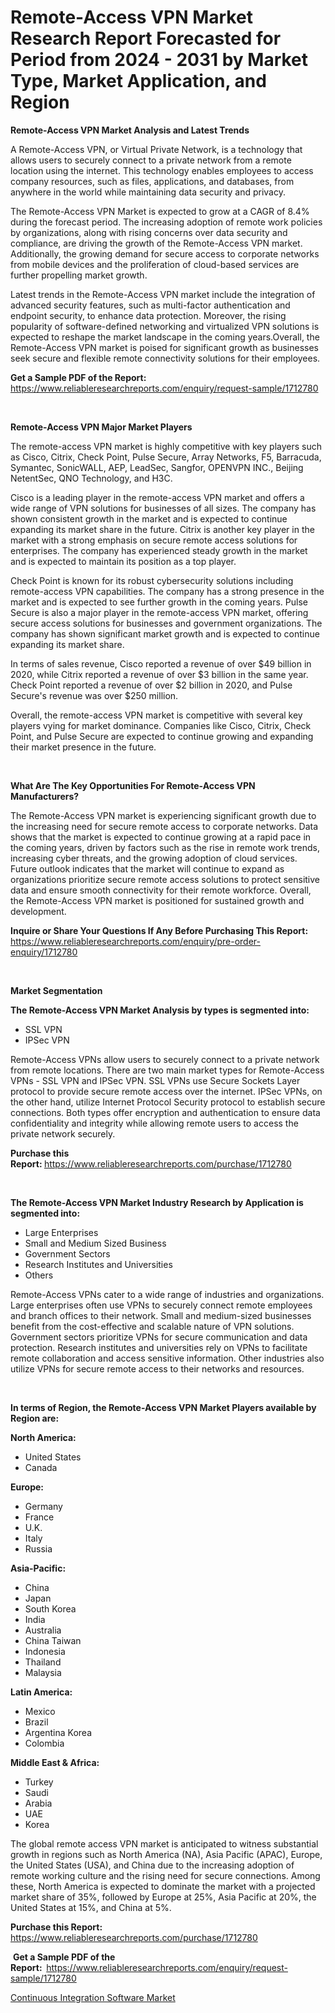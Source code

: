 <p><h1>Remote-Access VPN Market Research Report Forecasted for Period from 2024 -  2031 by Market Type, Market Application, and Region</h1></p><p><strong>Remote-Access VPN Market Analysis and Latest Trends</strong></p>
<p><p>A Remote-Access VPN, or Virtual Private Network, is a technology that allows users to securely connect to a private network from a remote location using the internet. This technology enables employees to access company resources, such as files, applications, and databases, from anywhere in the world while maintaining data security and privacy.</p><p>The Remote-Access VPN Market is expected to grow at a CAGR of 8.4% during the forecast period. The increasing adoption of remote work policies by organizations, along with rising concerns over data security and compliance, are driving the growth of the Remote-Access VPN market. Additionally, the growing demand for secure access to corporate networks from mobile devices and the proliferation of cloud-based services are further propelling market growth.</p><p>Latest trends in the Remote-Access VPN market include the integration of advanced security features, such as multi-factor authentication and endpoint security, to enhance data protection. Moreover, the rising popularity of software-defined networking and virtualized VPN solutions is expected to reshape the market landscape in the coming years.Overall, the Remote-Access VPN market is poised for significant growth as businesses seek secure and flexible remote connectivity solutions for their employees.</p></p>
<p><strong>Get a Sample PDF of the Report:&nbsp;</strong> <a href="https://www.reliableresearchreports.com/enquiry/request-sample/1712780">https://www.reliableresearchreports.com/enquiry/request-sample/1712780</a></p>
<p>&nbsp;</p>
<p><strong>Remote-Access VPN Major Market Players</strong></p>
<p><p>The remote-access VPN market is highly competitive with key players such as Cisco, Citrix, Check Point, Pulse Secure, Array Networks, F5, Barracuda, Symantec, SonicWALL, AEP, LeadSec, Sangfor, OPENVPN INC., Beijing NetentSec, QNO Technology, and H3C.</p><p>Cisco is a leading player in the remote-access VPN market and offers a wide range of VPN solutions for businesses of all sizes. The company has shown consistent growth in the market and is expected to continue expanding its market share in the future. Citrix is another key player in the market with a strong emphasis on secure remote access solutions for enterprises. The company has experienced steady growth in the market and is expected to maintain its position as a top player.</p><p>Check Point is known for its robust cybersecurity solutions including remote-access VPN capabilities. The company has a strong presence in the market and is expected to see further growth in the coming years. Pulse Secure is also a major player in the remote-access VPN market, offering secure access solutions for businesses and government organizations. The company has shown significant market growth and is expected to continue expanding its market share.</p><p>In terms of sales revenue, Cisco reported a revenue of over $49 billion in 2020, while Citrix reported a revenue of over $3 billion in the same year. Check Point reported a revenue of over $2 billion in 2020, and Pulse Secure's revenue was over $250 million.</p><p>Overall, the remote-access VPN market is competitive with several key players vying for market dominance. Companies like Cisco, Citrix, Check Point, and Pulse Secure are expected to continue growing and expanding their market presence in the future.</p></p>
<p>&nbsp;</p>
<p><strong>What Are The Key Opportunities For Remote-Access VPN Manufacturers?</strong></p>
<p><p>The Remote-Access VPN market is experiencing significant growth due to the increasing need for secure remote access to corporate networks. Data shows that the market is expected to continue growing at a rapid pace in the coming years, driven by factors such as the rise in remote work trends, increasing cyber threats, and the growing adoption of cloud services. Future outlook indicates that the market will continue to expand as organizations prioritize secure remote access solutions to protect sensitive data and ensure smooth connectivity for their remote workforce. Overall, the Remote-Access VPN market is positioned for sustained growth and development.</p></p>
<p><strong>Inquire or Share Your Questions If Any Before Purchasing This Report:</strong> <a href="https://www.reliableresearchreports.com/enquiry/pre-order-enquiry/1712780">https://www.reliableresearchreports.com/enquiry/pre-order-enquiry/1712780</a></p>
<p>&nbsp;</p>
<p><strong>Market Segmentation</strong></p>
<p><strong>The Remote-Access VPN Market Analysis by types is segmented into:</strong></p>
<p><ul><li>SSL VPN</li><li>IPSec VPN</li></ul></p>
<p><p>Remote-Access VPNs allow users to securely connect to a private network from remote locations. There are two main market types for Remote-Access VPNs - SSL VPN and IPSec VPN. SSL VPNs use Secure Sockets Layer protocol to provide secure remote access over the internet. IPSec VPNs, on the other hand, utilize Internet Protocol Security protocol to establish secure connections. Both types offer encryption and authentication to ensure data confidentiality and integrity while allowing remote users to access the private network securely.</p></p>
<p><strong>Purchase this Report:&nbsp;</strong><a href="https://www.reliableresearchreports.com/purchase/1712780">https://www.reliableresearchreports.com/purchase/1712780</a></p>
<p>&nbsp;</p>
<p><strong>The Remote-Access VPN Market Industry Research by Application is segmented into:</strong></p>
<p><ul><li>Large Enterprises</li><li>Small and Medium Sized Business</li><li>Government Sectors</li><li>Research Institutes and Universities</li><li>Others</li></ul></p>
<p><p>Remote-Access VPNs cater to a wide range of industries and organizations. Large enterprises often use VPNs to securely connect remote employees and branch offices to their network. Small and medium-sized businesses benefit from the cost-effective and scalable nature of VPN solutions. Government sectors prioritize VPNs for secure communication and data protection. Research institutes and universities rely on VPNs to facilitate remote collaboration and access sensitive information. Other industries also utilize VPNs for secure remote access to their networks and resources.</p></p>
<p>&nbsp;</p>
<p><strong>In terms of Region, the Remote-Access VPN Market Players available by Region are:</strong></p>
<p>
    <p> <strong> North America: </strong>
        <ul>
            <li>United States</li>
            <li>Canada</li>
        </ul>
        </p> 
    <p> <strong> Europe: </strong>
        <ul>
            <li>Germany</li>
            <li>France</li>
            <li>U.K.</li>
            <li>Italy</li>
            <li>Russia</li>
        </ul>
        </p> 
    <p> <strong> Asia-Pacific: </strong>
        <ul>
            <li>China</li>
            <li>Japan</li>
            <li>South Korea</li>
            <li>India</li>
            <li>Australia</li>
            <li>China Taiwan</li>
            <li>Indonesia</li>
            <li>Thailand</li>
            <li>Malaysia</li>
        </ul>
        </p> 
    <p> <strong> Latin America: </strong>
        <ul>
            <li>Mexico</li>
            <li>Brazil</li>
            <li>Argentina Korea</li>
            <li>Colombia</li>
        </ul>
        </p> 
    <p> <strong> Middle East & Africa: </strong>
        <ul>
            <li>Turkey</li>
            <li>Saudi</li>
            <li>Arabia</li>
            <li>UAE</li>
            <li>Korea</li>
        </ul>
    </p>
    </p>
<p><p>The global remote access VPN market is anticipated to witness substantial growth in regions such as North America (NA), Asia Pacific (APAC), Europe, the United States (USA), and China due to the increasing adoption of remote working culture and the rising need for secure connections. Among these, North America is expected to dominate the market with a projected market share of 35%, followed by Europe at 25%, Asia Pacific at 20%, the United States at 15%, and China at 5%.</p></p>
<p><strong>Purchase this Report: </strong><a href="https://www.reliableresearchreports.com/purchase/1712780">https://www.reliableresearchreports.com/purchase/1712780</a></p>
<p>&nbsp;<strong>Get a Sample PDF of the Report:&nbsp;&nbsp;</strong><a href="https://www.reliableresearchreports.com/enquiry/request-sample/1712780">https://www.reliableresearchreports.com/enquiry/request-sample/1712780</a></p>
<p><strong></strong></p>
<p><p><a href="https://github.com/singletonthaxterkelliehr2df/Market-Research-Report-List-1/blob/main/continuous-integration-software-market.md">Continuous Integration Software Market</a></p></p>